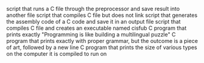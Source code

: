 script that runs a C file through the preprocessor and save result into another file
script that compiles C file but does not link
script that generates the assembly code of a C code and save it in an output file
script that compiles C file and creates an executable named cisfub
C program that prints exactly "Programming is like building a multilingual puzzle"
C program that prints exactly with proper grammar, but the outcome is a piece of art, followed by a new line
C program that prints the size of various types on the computer it is compiled to run on
